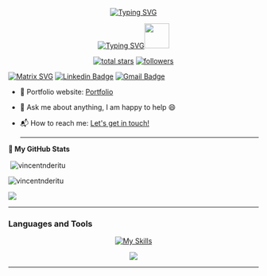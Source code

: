 <p align="center">
<a href="https://git.io/typing-svg"><img src="https://readme-typing-svg.demolab.com?font=Rubik+80s+Fade&size=40&duration=4000&pause=500&center=true&vCenter=true&width=435&lines=I'm%F0%9F%91%BBFinni;Software%F0%9F%AB%A8+Dev;Web%F0%9F%A4%96developer;%F0%9F%98%B5%E2%80%8D%F0%9F%92%ABDesigner;Analyst%F0%9F%A9%BB" alt="Typing SVG" /></a>
<p align="center">
<a href="https://git.io/typing-svg"><img src="https://readme-typing-svg.demolab.com?font=Fira+Code&color=1CB637&center=true&vCenter=true&width=435&lines=Make+it+Right;Make+it+Work" alt="Typing SVG" /></a><img src="https://media.giphy.com/media/WUlplcMpOCEmTGBtBW/giphy.gif" width="50">

<p align="center">
  <a href="https://github.com/vincentnderitu?tab=repositories&sort=stargazers">
    <img alt="total stars" title="Total stars on GitHub" src="https://custom-icon-badges.herokuapp.com/badge/dynamic/json?logo=star&color=55960c&labelColor=488207&label=Stars&style=for-the-badge&query=%24.stars&url=https://api.github-star-counter.workers.dev/user/vincentnderitu"/></a>
<a href="https://github.com/vincentnderitu?tab=followers">
    <img alt="followers" title="Follow me on Github" src="https://custom-icon-badges.herokuapp.com/github/followers/vincentnderitu?color=236ad3&labelColor=1155ba&style=for-the-badge&logo=person-add&label=Follow&logoColor=white"/></a>
 
[![Matrix SVG](https://raw.githubusercontent.com/rodrigograca31/rodrigograca31/master/matrix.svg)](https://www.finni.com)
[![Linkedin Badge](https://img.shields.io/badge/-vincentnderitu-blue?style=flat-square&logo=Linkedin&logoColor=white&link=https://www.linkedin.com/in/vincentnderitu/)](https://www.linkedin.com/in/vincentnderitu/)
[![Gmail Badge](https://img.shields.io/badge/-vincentnderitu99@gmail.com-c14438?style=flat-square&logo=Gmail&logoColor=white&link=mailto:vincentnderitu99@gmail.com)](mailto:vincentnderitu99@gmail.com) 


- 🎯 Portfolio website: [Portfolio](https://vincentnderitu.github.io/)
- 💬 Ask me about anything, I am happy to help :smile:
- 📬 How to reach me: [Let's get in touch!][linkedin]

  ---
<!--START_SECTION:waka-->

**🧌 My GitHub Stats** 

<p>&nbsp;<img align="center" src="https://github-readme-stats.vercel.app/api?username=vincentnderitu&show_icons=true&theme=highcontrast" alt="vincentnderitu" /></p>

<p><img align="center" src="https://github-readme-streak-stats.herokuapp.com/?user=vincentnderitu&theme=highcontrast" alt="vincentnderitu" /></p>

[![](https://github.com/saadeghi/saadeghi/blob/master/dino.gif)](#)

---
### Languages and Tools
<div align="center">
  
[![My Skills](https://skillicons.dev/icons?i=ableton,activitypub,actix,adonis,ae,aiscript,alpinejs,androidstudio,angular,ansible,apollo,appwrite,arduino,astro,atom,au,autocad,aws,azul,azure,babel,bash,bevy,blender,bootstrap,bsd,c,cs,cpp,crystal,cassandra,clojure,cloudflare,cmake,codepen,coffeescript,css,d3,dart,deno,devto,discord,bots,django,docker,dotnet,dynamodb,eclipse,electron,elixir,emacs,ember,emotion,express,fastapi,fediverse,figma,firebase,flask,flutter,forth,fortran,gamemakerstudio,gatsby,gcp,git,github,githubactions,gitlab,gherkin,go,gradle,godot,grafana,graphql,gtk,gulp,haskell,haxe,haxeflixel,heroku,hibernate,html,idea,ai,instagram,ipfs,java,js,jenkins,jest,jquery,kafka,kotlin,ktor,kubernetes,laravel,latex,linkedin,linux,lit,lua,md,mastodon,materialui,matlab,maven,misskey,mongodb,mysql,neovim,nestjs,netlify,nextjs,nginx,nim,nodejs,nuxtjs,ocaml,octave,openshift,openstack,perl,ps,php,plan9,planetscale,postgres,postman,powershell,pr,prisma,processing,prometheus,pug,py,pytorch,qt,r,rabbitmq,rails,raspberrypi,react,reactivex,redis,redux,regex,remix,replit,rocket,rollupjs,ros,ruby,rust,sass,spring,sqlite,stackoverflow,styledcomponents,supabase,scala,selenium,sentry,sequelize,sketchup,solidity,solidjs,svelte,svg,swift,symfony,tailwind,tauri,tensorflow,threejs,twitter,ts,unity,unreal,v,vala,vercel,vim,visualstudio,vite,vscode,vue,wasm,webflow,webpack,windicss,wordpress,workers,xd,zig&perline=10)](https://github.com/vincentnderitu)

[![](https://user-images.githubusercontent.com/110062591/199664030-9e8cb78a-e462-4368-995a-a792a1c0ed69.gif)](#)

---

<!--[website]: -->
[linkedin]: https://www.linkedin.com/in/vincentnderitu

